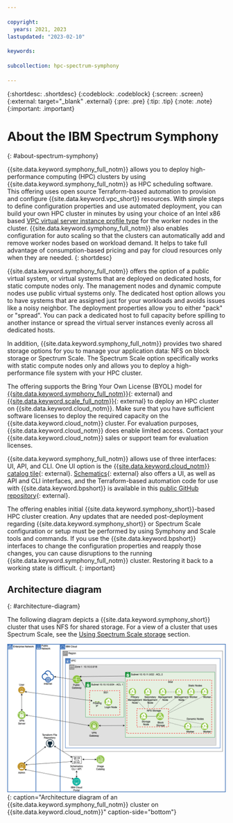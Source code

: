 ```yaml
---

copyright:
  years: 2021, 2023
lastupdated: "2023-02-10"

keywords: 

subcollection: hpc-spectrum-symphony

---
```


{:shortdesc: .shortdesc}
{:codeblock: .codeblock}
{:screen: .screen}
{:external: target="_blank" .external}
{:pre: .pre}
{:tip: .tip}
{:note: .note}
{:important: .important}

# About the IBM Spectrum Symphony
{: #about-spectrum-symphony}

{{site.data.keyword.symphony_full_notm}} allows you to deploy high-performance computing (HPC) clusters by using {{site.data.keyword.symphony_full_notm}} as HPC scheduling software. This offering uses open source Terraform-based automation to provision and configure {{site.data.keyword.vpc_short}} resources. With simple steps to define configuration properties and use automated deployment, you can build your own HPC cluster in minutes by using your choice of an Intel x86 based [VPC virtual server instance profile type](/docs/vpc?topic=vpc-profiles&interface=ui) for the worker nodes in the cluster. {{site.data.keyword.symphony_full_notm}} also enables configuration for auto scaling so that the clusters can automatically add and remove worker nodes based on workload demand. It helps to take full advantage of consumption-based pricing and pay for cloud resources only when they are needed.
{: shortdesc}

{{site.data.keyword.symphony_full_notm}} offers the option of a public virtual system, or virtual systems that are deployed on dedicated hosts, for static compute nodes only. The management nodes and dynamic compute nodes use public virtual systems only. The dedicated host option allows you to have systems that are assigned just for your workloads and avoids issues like a noisy neighbor. The deployment properties allow you to either "pack" or "spread". You can pack a dedicated host to full capacity before spilling to another instance or spread the virtual server instances evenly across all dedicated hosts.

In addition, {{site.data.keyword.symphony_full_notm}} provides two shared storage options for you to manage your application data: NFS on block storage or Spectrum Scale. The Spectrum Scale option specifically works with static compute nodes only and allows you to deploy a high-performance file system with your HPC cluster.

The offering supports the Bring Your Own License (BYOL) model for [{{site.data.keyword.symphony_full_notm}}](https://www.ibm.com/products/analytics-workload-management){: external} and [{{site.data.keyword.scale_full_notm}}](https://www.ibm.com/products/storage-scale){: external} to deploy an HPC cluster on {{site.data.keyword.cloud_notm}}. Make sure that you have sufficient software licenses to deploy the required capacity on the {{site.data.keyword.cloud_notm}} cluster. For evaluation purposes, {{site.data.keyword.cloud_notm}} does enable limited access. Contact your {{site.data.keyword.cloud_notm}} sales or support team for evaluation licenses.

{{site.data.keyword.symphony_full_notm}} allows use of three interfaces: UI, API, and CLI. One UI option is the [{{site.data.keyword.cloud_notm}} catalog tile](https://cloud.ibm.com/catalog/content/terraform-1627942334-78300480-b376-4185-9812-b7ae00d82765-global){: external}. [Schematics](https://www.ibm.com/products/schematics){: external} also offers a UI, as well as API and CLI interfaces, and the Terraform-based automation code for use with {{site.data.keyword.bpshort}} is available in this [public GitHub repository](https://github.com/IBM-Cloud/hpc-cluster-symphony){: external}.

The offering enables initial {{site.data.keyword.symphony_short}}-based HPC cluster creation. Any updates that are needed post-deployment regarding {{site.data.keyword.symphony_short}} or Spectrum Scale configuration or setup must be performed by using Symphony and Scale tools and commands. If you use the {{site.data.keyword.bpshort}} interfaces to change the configuration properties and reapply those changes, you can cause disruptions to the running {{site.data.keyword.symphony_full_notm}} cluster. Restoring it back to a working state is difficult.
{: important}

## Architecture diagram
{: #architecture-diagram}

The following diagram depicts a {{site.data.keyword.symphony_short}} cluster that uses NFS for shared storage. For a view of a cluster that uses Spectrum Scale, see the [Using Spectrum Scale storage](/docs/hpc-spectrum-symphony?topic=hpc-spectrum-symphony-using-spectrum-scale-storage) section.

![Architecture diagram](images/hpccluster-sym-schematics-architecture.png){: caption="Architecture diagram of an {{site.data.keyword.symphony_full_notm}} cluster on {{site.data.keyword.cloud_notm}}" caption-side="bottom"}
